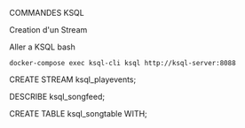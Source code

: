  COMMANDES KSQL
 
 Creation d'un Stream
 
 Aller a KSQL bash
 
 ```docker-compose exec ksql-cli ksql http://ksql-server:8088```
 
 
 
 
 
 
 
CREATE STREAM ksql_playevents;

DESCRIBE ksql_songfeed;

CREATE TABLE ksql_songtable WITH;
